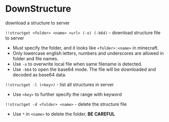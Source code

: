 # DownStructure
download a structure to server

`!!structget <folder> <name> <url> (-o) (-b64)` - download structure file to server
- Must specify the folder, and it looks like `<folder>:<name>` in minecraft. 
- Only lowercase english letters, numbers and underscores are allowed in folder and file names.
- Use `-o` to overwrite local file when same filename is detected.
- Use `-b64` to open the base64 mode. The file will be downloaded and decoded as base64 data.

`!!structget -l (<key>)` - list all structures in server
- Use `<key>` to further specify the range with keyword

`!!structget -d <folder> <name>` - delete the structure file
- Use `*` in `<name>` to delete the folder, **BE CAREFUL**
